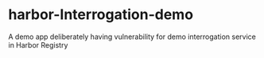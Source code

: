 # harbor-Interrogation-demo

A demo app deliberately having vulnerability for demo interrogation service in Harbor Registry
